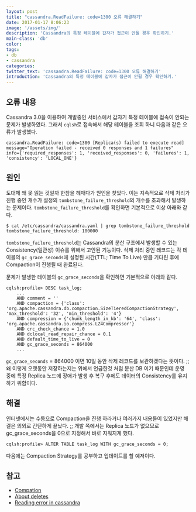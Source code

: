 ```yaml
---
layout: post
title: "cassandra.ReadFailure: code=1300 오류 해결하기"
date: 2017-01-17 8:06:23
image: '/assets/img/'
description: 'Cassandra의 특정 테이블에 갑자가 접근이 안될 경우 확인하기.'
main-class: 'db'
color:
tags:
- db
- cassandra
categories:
twitter_text: 'cassandra.ReadFailure: code=1300 오류 해결하기'
introduction: 'Cassandra의 특정 테이블에 갑자가 접근이 안될 경우 확인하기.'
---
```


## 오류 내용
Cassandra 3.0을 이용하여 개발중인 서비스에서 갑자기 특정 테이블에 접속이 안되는 문제가 발생하였다.
그래서 `cqlsh`로 접속해서 해당 테이블을 조회 하니 다음과 같은 오류가 발생했다.

```
cassandra.ReadFailure: code=1300 [Replica(s) failed to execute read] 
message="Operation failed - received 0 responses and 1 failures"
info={'required_responses': 1, 'received_responses': 0, 'failures': 1,
'consistency': 'LOCAL_ONE'}
```

## 원인
도대체 왜 못 읽는 것일까 한참을 헤매다가 원인을 찾았다.
이는 지속적으로 삭제 처리가 진행 중인 개수가 설정의 `tombstone_failure_threshold`의 개수를 초과해서 발생하는 문제이다.
`tombstone_failure_threshold`를 확인하면 기본적으로 이상 아래와 같다.

```
$ cat /etc/cassandra/cassandra.yaml | grep tombstone_failure_threshold
tombstone_failure_threshold: 100000
```


`tombstone_failure_threshold`는 Cassandra의 분산 구조에서 발생할 수 있는 Consistency(일관성) 이슈를 위해서 고안된 기능이다.
삭제 처리 중인 레코드는 각 테이블의 `gc_grace_seconds`에 설정된 시간(TTL; Time To Live) 만큼 기다린 후에 Compaction이 진행될 때 완료된다.

문제가 발생한 테이블의 `gc_grace_seconds`을 확인하면 기본적으로 아래와 같다.

```
cqlsh:profile> DESC task_log;
	...
    AND comment = ''
    AND compaction = {'class': 'org.apache.cassandra.db.compaction.SizeTieredCompactionStrategy', 'max_threshold': '32', 'min_threshold': '4'}
    AND compression = {'chunk_length_in_kb': '64', 'class': 'org.apache.cassandra.io.compress.LZ4Compressor'}
    AND crc_check_chance = 1.0
    AND dclocal_read_repair_chance = 0.1
    AND default_time_to_live = 0
    AND gc_grace_seconds = 864000
	...
```

`gc_grace_seconds` = 864000 이면 10일 동안 삭제 레코드를 보관하겠다는 뜻이다. ;;
왜 이렇게 오랫동안 저장하는지는 위에서 언급한것 처럼 분산 DB 이기 때문인데 운영 중에 특정 Replica 노드에 장애가 발생 후 복구 후에도 데이터의 Consistency를 유지하기 위함이다.

## 해결

인터넷에서는 수동으로 Compaction을 진행 하라거나 여러가지 내용들이 있었지만 
해결은 의외로 간단하게 끝났다. ;; 개발 쪽에서는 Replica 노드가 없으므로 gc_grace_seconds을 0으로 지정해서 바로 지워지게 했다.

```
cqlsh:profile> ALTER TABLE task_log WITH gc_grace_seconds = 0;
```

다음에는 Compaction Strategy를 공부하고 업데이트를 할 예저이다.

## 참고
- [Compation](http://docs.datastax.com/en/archived/cassandra/2.0/cassandra/dml/dml_write_path_c.html#concept_ds_wt3_32w_zj__dml-compaction)
- [About deletes](http://docs.datastax.com/en/archived/cassandra/2.0/cassandra/dml/dml_about_deletes_c.html)
- [Reading error in cassandra](http://stackoverflow.com/questions/37114455/reading-error-in-cassandra)
